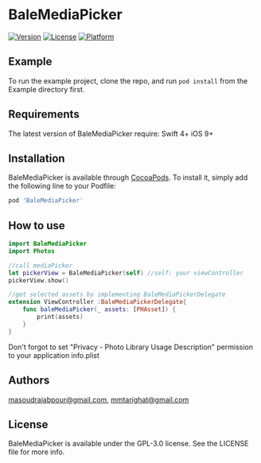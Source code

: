 # BaleMediaPicker

[![Version](https://img.shields.io/cocoapods/v/BaleMediaPicker.svg?style=flat)](https://cocoapods.org/pods/BaleMediaPicker)
[![License](https://img.shields.io/cocoapods/l/BaleMediaPicker.svg?style=flat)](https://cocoapods.org/pods/BaleMediaPicker/LICENSE)
[![Platform](https://img.shields.io/cocoapods/p/BaleMediaPicker.svg?style=flat)](https://cocoapods.org/pods/BaleMediaPicker)

## Example

To run the example project, clone the repo, and run `pod install` from the Example directory first.

## Requirements

The latest version of BaleMediaPicker require:
    Swift 4+
    iOS 9+

## Installation

BaleMediaPicker is available through [CocoaPods](https://cocoapods.org). To install
it, simply add the following line to your Podfile:

```ruby
pod 'BaleMediaPicker'
```

## How to use

```swift
import BaleMediaPicker
import Photos

//call mediaPicker
let pickerView = BaleMediaPicker(self) //self: your viewController
pickerView.show()
```

```swift
//get selected assets by implementing BaleMediaPickerDelegate
extension ViewController :BaleMediaPickerDelegate{
    func baleMediaPicker(_ assets: [PHAsset]) {
        print(assets)
    }
}
```

Don't forgot to set "Privacy - Photo Library Usage Description" permission to your application info.plist

## Authors

masoudrajabpour@gmail.com, mmtarighat@gmail.com

## License

BaleMediaPicker is available under the GPL-3.0 license. See the LICENSE file for more info.

